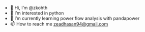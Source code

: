 - 👋 Hi, I’m @zkohth
- 👀 I’m interested in python 
- 🌱 I’m currently learning power flow analysis with pandapower 
- 📫 How to reach me zeadhasan94@gmail.com

<!---
zkohth/zkohth is a ✨ special ✨ repository because its `README.md` (this file) appears on your GitHub profile.
You can click the Preview link to take a look at your changes.
--->
